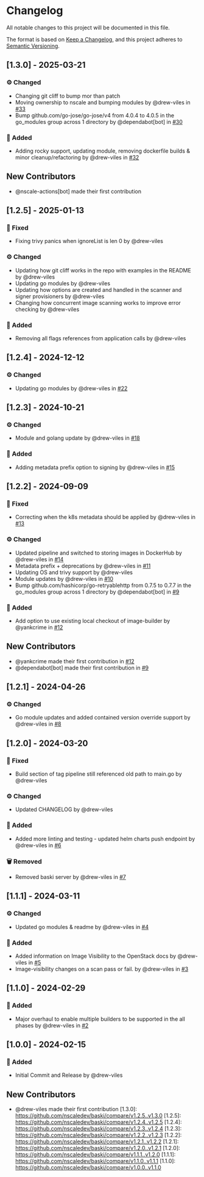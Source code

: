 # Changelog

All notable changes to this project will be documented in this file.

The format is based on [Keep a Changelog](https://keepachangelog.com/en/1.0.0/),
and this project adheres to [Semantic Versioning](https://semver.org/spec/v2.0.0.html).

## [1.3.0] - 2025-03-21

### :gear: Changed
- Changing git cliff to bump mor than patch
- Moving ownership to nscale and bumping modules by @drew-viles in [#33](https://github.com/nscaledev/baski/pull/33)
- Bump github.com/go-jose/go-jose/v4 from 4.0.4 to 4.0.5 in the go_modules group across 1 directory by @dependabot[bot] in [#30](https://github.com/nscaledev/baski/pull/30)

### :rocket: Added
- Adding rocky support, updating module, removing dockerfile builds & minor cleanup/refactoring by @drew-viles in [#32](https://github.com/nscaledev/baski/pull/32)


## New Contributors
* @nscale-actions[bot] made their first contribution
## [1.2.5] - 2025-01-13

### :bug: Fixed
- Fixing trivy panics when ignoreList is len 0 by @drew-viles

### :gear: Changed
- Updating how git cliff works in the repo with examples in the README by @drew-viles
- Updating go modules by @drew-viles
- Updating how options are created and handled in the scanner and signer provisioners by @drew-viles
- Changing how concurrent image scanning works to improve error checking by @drew-viles

### :rocket: Added
- Removing all flags references from application calls by @drew-viles


## [1.2.4] - 2024-12-12

### :gear: Changed
- Updating go modules by @drew-viles in [#22](https://github.com/nscaledev/baski/pull/22)


## [1.2.3] - 2024-10-21

### :gear: Changed
- Module and golang update by @drew-viles in [#18](https://github.com/nscaledev/baski/pull/18)

### :rocket: Added
- Adding metadata prefix option to signing by @drew-viles in [#15](https://github.com/nscaledev/baski/pull/15)


## [1.2.2] - 2024-09-09

### :bug: Fixed
- Correcting when the k8s metadata should be applied by @drew-viles in [#13](https://github.com/nscaledev/baski/pull/13)

### :gear: Changed
- Updated pipeline and switched to storing images in DockerHub by @drew-viles in [#14](https://github.com/nscaledev/baski/pull/14)
- Metadata prefix + deprecations by @drew-viles in [#11](https://github.com/nscaledev/baski/pull/11)
- Updating OS and trivy support by @drew-viles
- Module updates by @drew-viles in [#10](https://github.com/nscaledev/baski/pull/10)
- Bump github.com/hashicorp/go-retryablehttp from 0.7.5 to 0.7.7 in the go_modules group across 1 directory by @dependabot[bot] in [#9](https://github.com/nscaledev/baski/pull/9)

### :rocket: Added
- Add option to use existing local checkout of image-builder by @yankcrime in [#12](https://github.com/nscaledev/baski/pull/12)


## New Contributors
* @yankcrime made their first contribution in [#12](https://github.com/nscaledev/baski/pull/12)
* @dependabot[bot] made their first contribution in [#9](https://github.com/nscaledev/baski/pull/9)
## [1.2.1] - 2024-04-26

### :gear: Changed
- Go module updates and added contained version override support by @drew-viles in [#8](https://github.com/nscaledev/baski/pull/8)


## [1.2.0] - 2024-03-20

### :bug: Fixed
- Build section of tag pipeline still referenced old path to main.go by @drew-viles

### :gear: Changed
- Updated CHANGELOG by @drew-viles

### :rocket: Added
- Added more linting and testing - updated helm charts push endpoint by @drew-viles in [#6](https://github.com/nscaledev/baski/pull/6)

### :wastebasket: Removed
- Removed baski server by @drew-viles in [#7](https://github.com/nscaledev/baski/pull/7)


## [1.1.1] - 2024-03-11

### :gear: Changed
- Updated go modules & readme by @drew-viles in [#4](https://github.com/nscaledev/baski/pull/4)

### :rocket: Added
- Added information on Image Visibility to the OpenStack docs by @drew-viles in [#5](https://github.com/nscaledev/baski/pull/5)
- Image-visibility changes on a scan pass or fail. by @drew-viles in [#3](https://github.com/nscaledev/baski/pull/3)


## [1.1.0] - 2024-02-29

### :rocket: Added
- Major overhaul to enable multiple builders to be supported in the all phases by @drew-viles in [#2](https://github.com/nscaledev/baski/pull/2)


## [1.0.0] - 2024-02-15

### :rocket: Added
- Initial Commit and Release by @drew-viles


## New Contributors
* @drew-viles made their first contribution
[1.3.0]: https://github.com/nscaledev/baski/compare/v1.2.5..v1.3.0
[1.2.5]: https://github.com/nscaledev/baski/compare/v1.2.4..v1.2.5
[1.2.4]: https://github.com/nscaledev/baski/compare/v1.2.3..v1.2.4
[1.2.3]: https://github.com/nscaledev/baski/compare/v1.2.2..v1.2.3
[1.2.2]: https://github.com/nscaledev/baski/compare/v1.2.1..v1.2.2
[1.2.1]: https://github.com/nscaledev/baski/compare/v1.2.0..v1.2.1
[1.2.0]: https://github.com/nscaledev/baski/compare/v1.1.1..v1.2.0
[1.1.1]: https://github.com/nscaledev/baski/compare/v1.1.0..v1.1.1
[1.1.0]: https://github.com/nscaledev/baski/compare/v1.0.0..v1.1.0

<!-- generated by git-cliff -->
